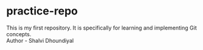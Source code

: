 # practice-repo
This is my first repository. It is specifically for learning and implementing Git concepts.
<br>
Author - Shalvi Dhoundiyal

